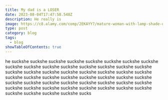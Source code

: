 ```yaml
---
title: My dad is a LOSER
date: 2023-08-04T17:47:58.548Z
description: He really is
image: https://c8.alamy.com/comp/2EKAYY7/mature-woman-with-lamp-shade-on-head-against-white-background-2EKAYY7.jpg
type: post
category: blog
tags:
  - blog
showTableOfContents: true
---
```

he suckshe suckshe suckshe suckshe suckshe suckshe suckshe suckshe suckshe suckshe suckshe suckshe suckshe suckshe suckshe suckshe suckshe suckshe suckshe suckshe suckshe suckshe suckshe suckshe suckshe suckshe suckshe suckshe suckshe suckshe suckshe suckshe suckshe suckshe suckshe suckshe suckshe suckshe suckshe suckshe suckshe suckshe suckshe suckshe suckshe suckshe suckshe suckshe suckshe suckshe suckshe suckshe sucks
